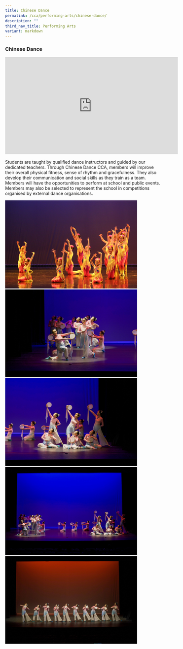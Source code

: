 ```yaml
---
title: Chinese Dance
permalink: /cca/performing-arts/chinese-dance/
description: ""
third_nav_title: Performing Arts
variant: markdown
---
```

### **Chinese Dance**

<iframe allowfullscreen="" allow="accelerometer; autoplay; clipboard-write; encrypted-media; gyroscope; picture-in-picture; web-share" frameborder="0" title="YouTube video player" src="https://www.youtube.com/embed/fgunkHuo5ps?si=ZOo5cpApRw1czm-o" height="315" width="560"></iframe>

Students are taught by qualified dance instructors and guided by our dedicated teachers. Through Chinese Dance CCA, members will improve their overall physical fitness, sense of rhythm and gracefulness. They also develop their communication and social skills as they train as a team. Members will have the opportunities to perform at school and public events. Members may also be selected to represent the school in competitions organised by external dance organisations.

<img src="/images/chinesedance1.jpg" style="width:85%"><br><img src="/images/2022chinesedancesyf3reduced.jpg" style="width:85%"><br>
<img src="/images/2022chinesedancesyf2reduced.jpg" style="width:85%"><br><img src="/images/2022chinesedancesyf1.jpg" style="width:85%"><br><img src="/images/2022chinesedancesyf4reduced.jpg" style="width:85%"><br>